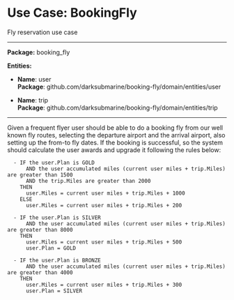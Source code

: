 # Use Case: BookingFly


Fly reservation use case

--------

**Package:** booking_fly <br>

**Entities:** 
 - **Name**: user <br> **Package**: github.com/darksubmarine/booking-fly/domain/entities/user


 - **Name**: trip <br> **Package**: github.com/darksubmarine/booking-fly/domain/entities/trip



--------


Given a frequent flyer user should be able to do a booking fly from our well known fly routes, selecting the
departure airport and the arrival airport, also setting up the from-to fly dates. If the booking is successful, so the
system should calculate the user awards and upgrade it following the rules below:

      - IF the user.Plan is GOLD 
          AND the user accumulated miles (current user miles + trip.Miles) are greater than 1500
          AND the trip.Miles are greater than 2000
        THEN
          user.Miles = current user miles + trip.Miles + 1000
        ELSE
          user.Miles = current user miles + trip.Miles + 200
      
      - IF the user.Plan is SILVER 
          AND the user accumulated miles (current user miles + trip.Miles) are greater than 8000
        THEN
          user.Miles = current user miles + trip.Miles + 500
          user.Plan = GOLD
      
      - IF the user.Plan is BRONZE 
          AND the user accumulated miles (current user miles + trip.Miles) are greater than 4000
        THEN
          user.Miles = current user miles + trip.Miles + 300
          user.Plan = SILVER

